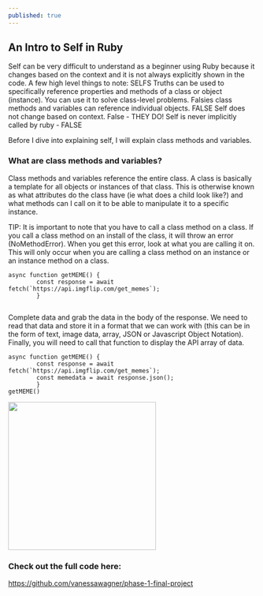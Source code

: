 ```yaml
---
published: true
---
```

## An Intro to Self in Ruby

Self can be very difficult to understand as a beginner using Ruby because it changes based on the context and it is not always explicitly shown in the code. A few high level things to note: 
SELFS
Truths can be used to specifically reference properties and methods of a class or object (instance). You can use it to solve class-level problems.
Falsies 
class methods and variables can reference individual objects. FALSE
Self does not change based on context. False - THEY DO!
Self is never implicitly called by ruby - FALSE

Before I dive into explaining self, I will explain class methods and variables. 

### What are class methods and variables?
Class methods and variables reference the entire class. A class is basically a template for all objects or instances of that class. This is otherwise known as what attributes do the class have (ie what does a child look like?) and what methods can I call on it to be able to manipulate it to a specific instance. 

TIP: It is important to note that you have to call a class method on a class. If you call a class method on an install of the class, it will throw an error (NoMethodError). When you get this error, look at what you are calling it on. This will only occur when you are calling a class method on an instance or an instance method on a class. 


```
async function getMEME() {
        const response = await fetch(`https://api.imgflip.com/get_memes`);
        }
        
```

Complete data and grab the data in the body of the response. We need to read that data and store it in a format that we can work with (this can be in the form of text, image data, array, JSON or Javascript Object Notation). Finally, you will need to call that function to display the API array of data.  


```
async function getMEME() {
        const response = await fetch(`https://api.imgflip.com/get_memes`);
        const memedata = await response.json();
        }
getMEME()
```
<img src="https://i.imgflip.com/19ijp6.jpg" width="300">


### Check out the full code here:
https://github.com/vanessawagner/phase-1-final-project
